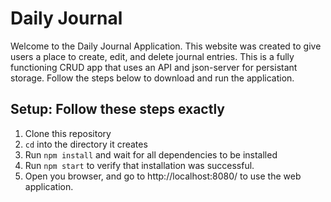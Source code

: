 # Daily Journal 
Welcome to the Daily Journal Application. This website was created to give users a place to create, edit, and delete journal entries. This is a fully functioning CRUD app that uses an API and json-server for persistant storage. Follow the steps below to download and run the application. 
## Setup: Follow these steps exactly
1. Clone this repository
1. `cd` into the directory it creates
1. Run `npm install` and wait for all dependencies to be installed
1. Run `npm start` to verify that installation was successful.
1. Open you browser, and go to http://localhost:8080/ to use the web application.